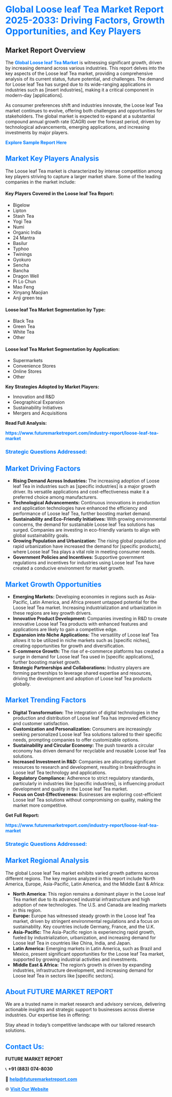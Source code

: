 <h1 style="color: #007BFF;">Global Loose leaf Tea Market Report 2025-2033: Driving Factors, Growth Opportunities, and Key Players</h1>

<section id="overview">
<h2>Market Report Overview</h2>
<p>The <a href="https://www.futuremarketreport.com/industry-report/loose-leaf-tea-market" style="color: #007BFF; text-decoration: none;"><strong>Global Loose leaf Tea Market</strong></a> is witnessing significant growth, driven by increasing demand across various industries. This report delves into the key aspects of the Loose leaf Tea market, providing a comprehensive analysis of its current status, future potential, and challenges. The demand for Loose leaf Tea has surged due to its wide-ranging applications in industries such as [insert industries], making it a critical component in modern-day [applications].</p>
<p>As consumer preferences shift and industries innovate, the Loose leaf Tea market continues to evolve, offering both challenges and opportunities for stakeholders. The global market is expected to expand at a substantial compound annual growth rate (CAGR) over the forecast period, driven by technological advancements, emerging applications, and increasing investments by major players.</p>
</section>

<section id="overview">
<p><a href="https://www.futuremarketreport.com/request-sample/reportId=83370" style="color: #007BFF; text-decoration: none;"><strong>Explore Sample Report Here</strong></a></p>
</section>

<section id="key-players">
<h2 style="color: #007BFF;">Market Key Players Analysis</h2>
<p>The Loose leaf Tea market is characterized by intense competition among key players striving to capture a larger market share. Some of the leading companies in the market include:</p>
<h4>Key Players Covered in the Loose leaf Tea Report:</h4>
<ul><li>Bigelow</li><li>Lipton</li><li>Stash Tea</li><li>Yogi Tea</li><li>Numi</li><li>Organic India</li><li>24 Mantra</li><li>Basilur</li><li>Typhoo</li><li>Twinings</li><li>Gyokuro</li><li>Sencha</li><li>Bancha</li><li>Dragon Well</li><li>Pi Lo Chun</li><li>Mao Feng</li><li>Xinyang Maojian</li><li>Anji green tea</li></ul>
<h4>Loose leaf Tea Market Segmentation by Type:</h4>
<ul><li>Black Tea</li><li>Green Tea</li><li>White Tea</li><li>Other</li></ul>

<h4>Loose leaf Tea Market Segmentation by Application:</h4>
<ul><li>Supermarkets</li><li>Convenience Stores</li><li>Online Stores</li><li>Other</li></ul>
<p><strong>Key Strategies Adopted by Market Players:</strong></p>
<ul>
<li>Innovation and R&D</li>
<li>Geographical Expansion</li>
<li>Sustainability Initiatives</li>
<li>Mergers and Acquisitions</li>
</ul>
</section>

<section>
<p><strong>Read Full Analysis: </strong></p><a href="https://www.futuremarketreport.com/industry-report/loose-leaf-tea-market" style="color: #007BFF; text-decoration: none;"><strong>https://www.futuremarketreport.com/industry-report/loose-leaf-tea-market</strong></a>
<h3 style="color: #007BFF;">Strategic Questions Addressed:</h3>
</section>

<section id="driving-factors">
<h2 style="color: #007BFF;">Market Driving Factors</h2>
<ul>
<li><strong>Rising Demand Across Industries:</strong> The increasing adoption of Loose leaf Tea in industries such as [specific industries] is a major growth driver. Its versatile applications and cost-effectiveness make it a preferred choice among manufacturers.</li>
<li><strong>Technological Advancements:</strong> Continuous innovations in production and application technologies have enhanced the efficiency and performance of Loose leaf Tea, further boosting market demand.</li>
<li><strong>Sustainability and Eco-Friendly Initiatives:</strong> With growing environmental concerns, the demand for sustainable Loose leaf Tea solutions has surged. Companies are investing in eco-friendly variants to align with global sustainability goals.</li>
<li><strong>Growing Population and Urbanization:</strong> The rising global population and rapid urbanization have increased the demand for [specific products], where Loose leaf Tea plays a vital role in meeting consumer needs.</li>
<li><strong>Government Policies and Incentives:</strong> Supportive government regulations and incentives for industries using Loose leaf Tea have created a conducive environment for market growth.</li>
</ul>
</section>

<section id="growth-opportunities">
<h2 style="color: #007BFF;">Market Growth Opportunities</h2>
<ul>
<li><strong>Emerging Markets:</strong> Developing economies in regions such as Asia-Pacific, Latin America, and Africa present untapped potential for the Loose leaf Tea market. Increasing industrialization and urbanization in these regions are key growth drivers.</li>
<li><strong>Innovative Product Development:</strong> Companies investing in R&D to create innovative Loose leaf Tea products with enhanced features and applications are likely to gain a competitive edge.</li>
<li><strong>Expansion into Niche Applications:</strong> The versatility of Loose leaf Tea allows it to be utilized in niche markets such as [specific niches], creating opportunities for growth and diversification.</li>
<li><strong>E-commerce Growth:</strong> The rise of e-commerce platforms has created a surge in demand for Loose leaf Tea used in [specific applications], further boosting market growth.</li>
<li><strong>Strategic Partnerships and Collaborations:</strong> Industry players are forming partnerships to leverage shared expertise and resources, driving the development and adoption of Loose leaf Tea products globally.</li>
</ul>
</section>

<section id="trending-factors">
<h2 style="color: #007BFF;">Market Trending Factors</h2>
<ul>
<li><strong>Digital Transformation:</strong> The integration of digital technologies in the production and distribution of Loose leaf Tea has improved efficiency and customer satisfaction.</li>
<li><strong>Customization and Personalization:</strong> Consumers are increasingly seeking personalized Loose leaf Tea solutions tailored to their specific needs, prompting companies to offer customizable options.</li>
<li><strong>Sustainability and Circular Economy:</strong> The push towards a circular economy has driven demand for recyclable and reusable Loose leaf Tea solutions.</li>
<li><strong>Increased Investment in R&D:</strong> Companies are allocating significant resources to research and development, resulting in breakthroughs in Loose leaf Tea technology and applications.</li>
<li><strong>Regulatory Compliance:</strong> Adherence to strict regulatory standards, particularly in industries like [specific industries], is influencing product development and quality in the Loose leaf Tea market.</li>
<li><strong>Focus on Cost-Effectiveness:</strong> Businesses are exploring cost-efficient Loose leaf Tea solutions without compromising on quality, making the market more competitive.</li>
</ul>
</section>

<section>
<p><strong>Get Full Report: </strong></p><a href="https://www.futuremarketreport.com/industry-report/loose-leaf-tea-market" style="color: #007BFF; text-decoration: none;"><strong>https://www.futuremarketreport.com/industry-report/loose-leaf-tea-market</strong></a>
<h3 style="color: #007BFF;">Strategic Questions Addressed:</h3>
</section>


<section id="regional-analysis">
<h2 style="color: #007BFF;">Market Regional Analysis</h2>
<p>The global Loose leaf Tea market exhibits varied growth patterns across different regions. The key regions analyzed in this report include North America, Europe, Asia-Pacific, Latin America, and the Middle East & Africa:</p>
<ul>
<li><strong>North America:</strong> This region remains a dominant player in the Loose leaf Tea market due to its advanced industrial infrastructure and high adoption of new technologies. The U.S. and Canada are leading markets in this region.</li>
<li><strong>Europe:</strong> Europe has witnessed steady growth in the Loose leaf Tea market, driven by stringent environmental regulations and a focus on sustainability. Key countries include Germany, France, and the U.K.</li>
<li><strong>Asia-Pacific:</strong> The Asia-Pacific region is experiencing rapid growth, fueled by industrialization, urbanization, and increasing demand for Loose leaf Tea in countries like China, India, and Japan.</li>
<li><strong>Latin America:</strong> Emerging markets in Latin America, such as Brazil and Mexico, present significant opportunities for the Loose leaf Tea market, supported by growing industrial activities and investments.</li>
<li><strong>Middle East & Africa:</strong> The region’s growth is driven by expanding industries, infrastructure development, and increasing demand for Loose leaf Tea in sectors like [specific sectors].</li>
</ul>
</section>

<footer>
<h2 style="color: #007BFF;">About FUTURE MARKET REPORT</h2>
<p>We are a trusted name in market research and advisory services, delivering actionable insights and strategic support to businesses across diverse industries. Our expertise lies in offering:</p>

<p>Stay ahead in today’s competitive landscape with our tailored research solutions.</p>

<h2 style="color: #007BFF;">Contact Us:</h2>
<p><strong>FUTURE MARKET REPORT</strong></p>
<p>📞 <strong>+91 (883) 074-8030</strong></p>
<p>📧 <strong><a href="mailto:help@futuremarketreport.com" style="color: #007BFF;">help@futuremarketreport.com</a></strong></p>
<p>🌐 <strong><a href="https://www.futuremarketreport.com/" style="color: #007BFF;">Visit Our Website</a></strong></p>
</footer>